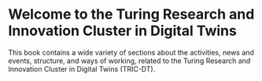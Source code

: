 # Welcome to the Turing Research and Innovation Cluster in Digital Twins

This book contains a wide variety of sections about the activities, news and events, structure, and ways of working, related to the Turing Research and Innovation Cluster in Digital Twins (TRIC-DT).
